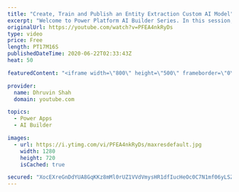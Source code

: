 ```yaml
---
title: "Create, Train and Publish an Entity Extraction Custom AI Model"
excerpt: "Welcome to Power Platform AI Builder Series. In this session, we will be discussing one of the important components of AI Builder which is Entity Extraction.  Entity Extraction AI model available in two forms – OOTB Entity Extraction AI Model and Custom Entity Extraction AI Model.  During this entire"
originalUrl: https://youtube.com/watch?v=PFEA4nkRyDs
type: video
price: Free
length: PT17M16S
publishedDateTime: 2020-06-22T02:33:43Z
heat: 50

featuredContent: "<iframe width=\"800\" height=\"500\" frameborder=\"0\" src=\"https://www.youtube.com/embed/PFEA4nkRyDs\" allow=\"accelerometer; autoplay; encrypted-media; gyroscope; picture-in-picture\" allowfullscreen></iframe>"

provider:
  name: Dhruvin Shah
  domain: youtube.com

topics:
  - Power Apps
  - AI Builder

images:
  - url: https://i.ytimg.com/vi/PFEA4nkRyDs/maxresdefault.jpg
    width: 1280
    height: 720
    isCached: true

secured: "XocEXreGnDdYUA8GqKKz8mMl0rUZ1VVdVmysHR1dfIucHeOc0C7N1mf06yLSZVYgeqvShiD4ZVjrKlImfgFWEigMrz+uGZrQfWJszW1h66QNwTG1MU0KlWQ3KQX7nrXZN2v3hlYEdqIug0SAs0ZyNILtj3MhuSpAgvx4+PsRZHB5Osnon7hzfZA37o+kIQgwWuuCNK0MLX0zKudgTMKXj+fPshe9QuONln6RBMGVBfc+c8N0njkSS/7322YOdgTWQ+KNyNUiOloo0/Z2kvjn/87CUnke3bQ1R8r1F6P2Dkt9va5b+Jqa7ElWOCzd/m8saSh0wZpEvbs/u4Ml76DNLNA7fAnnO3e2gmN1zNo5doJ/nOWKri/bXnBaK92V/vG6n1pibj5r75PZwOhAP12wOQ7TuLGK449HQeqnnH3Ahd4=;8y9KCjF4zofRjxOHXKgg4w=="
---
```


